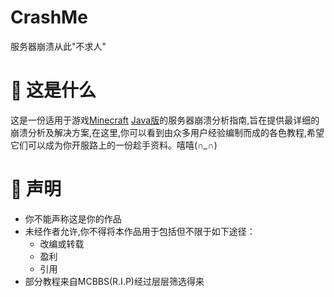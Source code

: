 # CrashMe
服务器崩溃从此"不求人"

# 🤔 这是什么

这是一份适用于游戏[Minecraft](https://www.minecraft.net/zh-hans) [Java版](https://zh.minecraft.wiki/w/Java%E7%89%88)的服务器崩溃分析指南,旨在提供最详细的崩溃分析及解决方案,在这里,你可以看到由众多用户经验编制而成的各色教程,希望它们可以成为你开服路上的一份趁手资料。嘻嘻(*∩_∩*)

# 📢 声明

- 你不能声称这是你的作品
- 未经作者允许,你不得将本作品用于包括但不限于如下途径：
  - 改编或转载
  - 盈利
  - 引用
- 部分教程来自MCBBS(R.I.P)经过层层筛选得来
